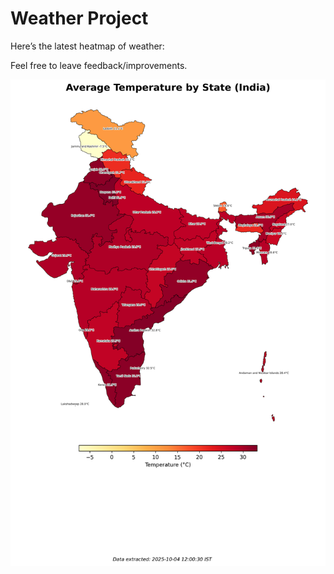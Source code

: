 # Weather Project

Here’s the latest heatmap of weather:

Feel free to leave feedback/improvements.

![India Heatmap](docs/assets/india_heatmap.png?v=E0BF09)
